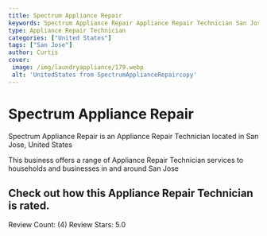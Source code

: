 ```yaml
---
title: Spectrum Appliance Repair
keywords: Spectrum Appliance Repair Appliance Repair Technician San Jose United States 
type: Appliance Repair Technician 
categories: ["United States"]
tags: ["San Jose"]
author: Curtis
cover:
 image: /img/laundryappliance/179.webp
 alt: 'UnitedStates from SpectrumApplianceRepaircopy'
---
```


# Spectrum Appliance Repair
Spectrum Appliance Repair is an Appliance Repair Technician located in San Jose, United States

This business offers a range of Appliance Repair Technician services to households and businesses in and around San Jose

## Check out how this Appliance Repair Technician is rated.
Review Count: (4)
Review Stars: 5.0
